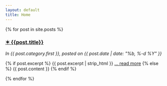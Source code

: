 ```yaml
---
layout: default
title: Home
---
```


{% for post in site.posts %}
  <div id="post-short">
    <a href="{{site.url}}{{site.baseurl}}{{post.url}}">
      <h3>✶ {{post.title}}</h3>
    </a>
    <i>In {{ post.category.first }}, posted on {{ post.date | date: "%b, %-d %Y" }}</i>
    <p>
      {% if post.excerpt %}
        {{ post.excerpt | strip_html }} <a href="{{ post.url }}" class="cta">... read more</a>
      {% else %}
        {{ post.content }}
      {% endif %}
    </p>
  </div>
{% endfor %}
